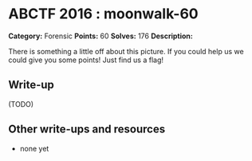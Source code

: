 # ABCTF 2016 : moonwalk-60

**Category:** Forensic
**Points:** 60
**Solves:** 176
**Description:**

There is something a little off about this picture. If you could help us we could give you some points! Just find us a flag!

## Write-up

(TODO)

## Other write-ups and resources

* none yet
